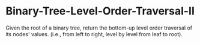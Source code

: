 # Binary-Tree-Level-Order-Traversal-II
Given the root of a binary tree, return the bottom-up level order traversal of its nodes' values. (i.e., from left to right, level by level from leaf to root).
